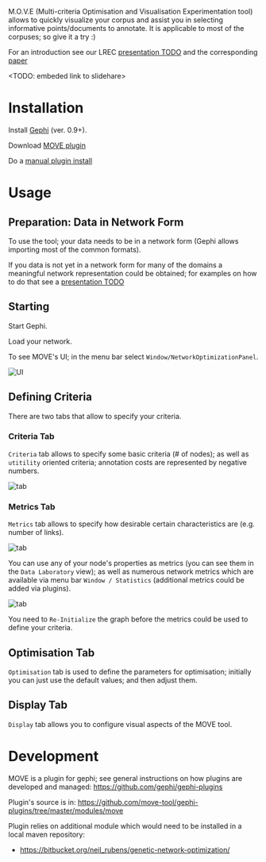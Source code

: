 
M.O.V.E (Multi-criteria Optimisation and Visualisation
Experimentation tool) allows to quickly visualize your corpus and assist you in selecting informative points/documents to annotate.
It is applicable to most of the corpuses; so give it a try :)

For an introduction see our LREC
[presentation TODO](TODO)
and the corresponding
[paper](http://www.lrec-conf.org/proceedings/lrec2016/pdf/28_Paper.pdf)

<TODO: embeded link to slidehare>


# Installation

Install [Gephi](https://gephi.org) (ver. 0.9+).

Download [MOVE plugin](https://github.com/move-tool/gephi-plugins/raw/master/modules/move/target/move-1.0.0.nbm)

Do a [manual plugin install](https://marketplace.gephi.org/how-to-install-a-plugin/)


# Usage

## Preparation: Data in Network Form

To use the tool; your data needs to be in a network form (Gephi allows importing most of the common formats).

If you data is not yet in a network form for many of the domains a meaningful network representation could be obtained; for examples on how to do that see a [presentation TODO](TODO)

## Starting

Start Gephi.

Load your network.

To see MOVE's UI; in the menu bar select `Window/NetworkOptimizationPanel`.

![UI](docs/img/move-main.png)

## Defining Criteria

There are two tabs that allow to specify your criteria.

### Criteria Tab

`Criteria` tab allows to specify some basic criteria (# of nodes);
as well as `utitility` oriented criteria; annotation costs are represented by negative numbers.

![tab](docs/img/move-criteria-tab.png)


### Metrics Tab

`Metrics` tab allows to specify how desirable certain characteristics are (e.g. number of links).

![tab](docs/img/move-metrics-tab.png)

You can use any of your node's properties as metrics (you can see them in the `Data Laboratory` view);
as well as numerous network metrics which are available via menu bar `Window / Statistics` (additional metrics could be added via plugins).

![tab](docs/img/gephi-statistics-tab.png)

You need to `Re-Initialize` the graph before the metrics could be used to define your criteria.


## Optimisation Tab

`Optimisation` tab is used to define the parameters for optimisation; initially you can just use the default values; and then adjust them.

## Display Tab

`Display` tab allows you to configure visual aspects of the MOVE tool.




# Development

MOVE is a plugin for gephi;
see general instructions on how plugins are developed and managed: https://github.com/gephi/gephi-plugins

Plugin's source is in: https://github.com/move-tool/gephi-plugins/tree/master/modules/move

Plugin relies on additional module which would need to be installed in a local maven repository:

* https://bitbucket.org/neil_rubens/genetic-network-optimization/
